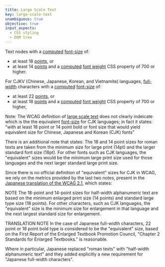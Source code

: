 ```yaml
---
title: Large Scale Text
key: large-scale-text
unambiguous: true
objective: true
input_aspects:
  - CSS styling
  - DOM tree
---
```


Text nodes with a [computed](https://www.w3.org/TR/css-cascade-3/#computed-value) [font-size](https://www.w3.org/TR/css-fonts-3/#propdef-font-size) of:

- at least 18 [points](https://www.w3.org/TR/css-values/#pt), or
- at least 14 [points](https://www.w3.org/TR/css-values/#pt) and a [computed](https://www.w3.org/TR/css-cascade-3/#computed-value) [font weight](https://www.w3.org/TR/css-fonts-3/#font-weight-prop) CSS property of 700 or higher.

For CJKV (Chinese, Japanese, Korean, and Vietnamite) languages, [full-width](https://www.unicode.org/reports/tr11/tr11-31.html#Relation) characters with a [computed](https://www.w3.org/TR/css-cascade-3/#computed-value) [font-size](https://www.w3.org/TR/css-fonts-3/#propdef-font-size) of: 
- at least 22 [points](https://www.w3.org/TR/css-values/#pt), or
- at least 18 [points](https://www.w3.org/TR/css-values/#pt) and a [computed](https://www.w3.org/TR/css-cascade-3/#computed-value) [font weight](https://www.w3.org/TR/css-fonts-3/#font-weight-prop) CSS property of 700 or higher,

Note:
The WCAG definition of [large scale text](https://www.w3.org/WAI/WCAG21/Understanding/contrast-minimum.html#dfn-large-scale) does not clearly indeicate which is the the equivalent [font-size](https://www.w3.org/TR/css-fonts-3/#propdef-font-size) for CJK languages; in fact it states:
"with at least 18 point or 14 point bold or font size that would yield equivalent size for Chinese, Japanese and Korean (CJK) fonts"

There is an additional note that states: 
The 18 and 14 point sizes for roman texts are taken from the minimum size for large print (14pt) and the larger standard font size (18pt). For other fonts such as CJK languages, the "equivalent" sizes would be the minimum large print size used for those languages and the next larger standard large print size.

Since there is no official definition of "equivalent" sizes for CJK in WCAG, we rely on the metrics provided by the last two notes, present in the [Japanese translation of the WCAG 2.1](https://waic.jp/translations/WCAG21/#dfn-large-scale), which states:

NOTE
The 18-point and 14-point sizes for half-width alphanumeric text are based on the minimum enlarged print size (14 points) and standard large type size (18 points). For other characters, such as CJK languages, the "equivalent" size is the minimum size for enlargement in that language and the next largest standard size for enlargement.

TRANSLATION NOTE
In the case of Japanese full-width characters, 22 point or 18 point bold type is considered to be the "equivalent" size, based on the First Report of the Enlarged Textbook Promotion Council, "Chapter 2 Standards for Enlarged Textbooks." is reasonable.

Where in particular, Japanese replaced "roman texts" with "half-width alphanumeric text" and they added explicitly a new requirement for "Japanese full-width characters".
